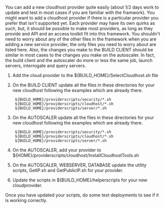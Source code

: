 You can add a new cloudhost provider quite easily (about 1/2 days work to update and test in most cases if you are familiar with the framwork). You might want to add a cloudhost provider if there is a particular provider you prefer that isn't supported yet. Each provider may have its own quirks as such, but, it should be possible to make most providers, as long as they provide and API and an access toolkit fit into this framework. You shouldn't need to worry about any of the other files in the framework when you are adding a new service provider, the only files you need to worry about are listed here. Also, the changes you make to the BUILD CLIENT should be similar in most cases to the changes you make on the autoscaler. In fact, the build client and the autoscaler do more or less the same job, launch servers, interrogate and query servers.

1) Add the cloud provider to the ${BUILD_HOME}/SelectCloudhost.sh file

2) On the BUILD CLIENT update all the files in these directories for your new cloudhost following the examples which are already there.
       
        ${BUILD_HOME}/providerscripts/security/*.sh
        ${BUILD_HOME}/providerscripts/cloudhost/*.sh
        ${BUILD_HOME}/providerscripts/server/*.sh

3) On the AUTOSCALER update all the files in these directories for your new cloudhost following the examples which are already there.
       
        ${BUILD_HOME}/providerscripts/security/*.sh
        ${BUILD_HOME}/providerscripts/cloudhost/*.sh
        ${BUILD_HOME}/providerscripts/server/*.sh

4) On the AUTOSCALER, add your provider to ${HOME}/providerscripts/cloudhost/InstallCloudhostTools.sh

5) On the AUTOSCALER, WEBSERVER, DATABASE update the utility scripts, GetIP.sh and GetPublicIP.sh for your provider.

6) Update the scripts in ${BUILD_HOME}/helperscripts for your new cloudprovider.

Once you have updated your scripts, do some test deployments to see if it is working correctly.
